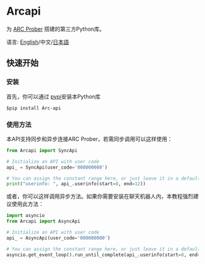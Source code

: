 # Arcapi

为 [ARC Prober](https://redive.estertion.win/arcaea/probe/) 搭建的第三方Python库。

语言: [English](../README.md)/中文/[日本語](./README-JP.md)

## 快速开始

### 安装

首先，你可以通过 [pypi](https://pypi.org/)安装本Python库
```shell script
$pip install Arc-api
```

### 使用方法
本API支持同步和异步连接ARC Prober，若需同步调用可以这样使用：

```python
from Arcapi import SyncApi

# Initialize an API with user code
api_ = SyncApi(user_code='000000000') 

# You can assign the constant range here, or just leave it in a default
print("userinfo: ", api_.userinfo(start=8, end=12)) 
```

或者，你可以这样调用异步方法。如果你需要安装在聊天机器人内，本教程强烈建议使用此方法： 

```python
import asyncio
from Arcapi import AsyncApi

# Initialize an API with user code
api_ = AsyncApi(user_code='000000000')

# You can assign the constant range here, or just leave it in a default
asyncio.get_event_loop().run_until_complete(api_.userinfo(start=8, end=12))
``` 